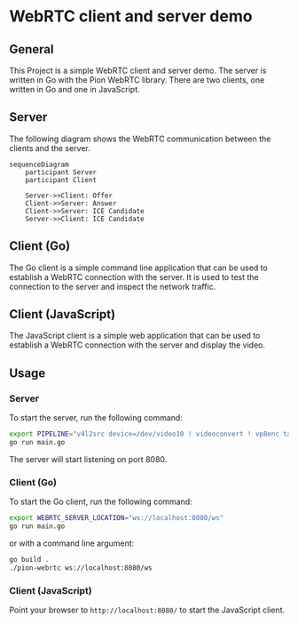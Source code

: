 # WebRTC client and server demo

## General

This Project is a simple WebRTC client and server demo. 
The server is written in Go with the Pion WebRTC library.
There are two clients, one written in Go and one in JavaScript.

## Server

The following diagram shows the WebRTC communication between the clients and the server.

```mermaid
sequenceDiagram
    participant Server
    participant Client

    Server->>Client: Offer
    Client->>Server: Answer
    Client->>Server: ICE Candidate
    Server->>Client: ICE Candidate
```

## Client (Go)

The Go client is a simple command line application that can be used to establish a WebRTC connection with the server.
It is used to test the connection to the server and inspect the network traffic.

## Client (JavaScript)

The JavaScript client is a simple web application that can be used to establish a WebRTC connection with the server and
display the video.

## Usage

### Server

To start the server, run the following command:

```bash
export PIPELINE="v4l2src device=/dev/video10 ! videoconvert ! vp8enc target-bitrate=3000000 keyframe-max-dist=240 deadline=1 ! appsink name=sink"
go run main.go
```

The server will start listening on port 8080. 

### Client (Go)

To start the Go client, run the following command:

```bash
export WEBRTC_SERVER_LOCATION="ws://localhost:8080/ws"
go run main.go 
```

or with a command line argument:

```bash
go build .
./pion-webrtc ws://localhost:8080/ws
```

### Client (JavaScript)

Point your browser to `http://localhost:8080/` to start the JavaScript client.

